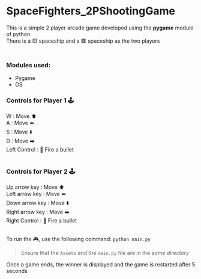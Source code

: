 # SpaceFighters_2PShootingGame
This is a simple 2 player arcade game developed using the **pygame** module of python <br>
There is a 🟨 spaceship and a 🟥 spaceship as the two players <br> <br>

### Modules used:
+ Pygame
+ OS

### Controls for Player 1 🕹️<br>
W : Move ⬆️ <br>
A : Move ⬅️ <br>
S : Move ⬇️ <br>
D : Move ➡️ <br>
Left Control : 🔫 Fire a bullet <br> <br> 

### Controls for Player 2 🕹️<br>
Up arrow key : Move ⬆️ <br>
Left arrow key : Move ⬅️ <br>
Down arrow key : Move ⬇️ <br>
Right arrow key : Move ➡️ <br>
Right Control : 🔫 Fire a bullet <br> <br>

To run the 🎮, use the following command: 
```python main.py``` <br>
> Ensure that the `Assets` and the `main.py` file are in the *same directory* <br>


Once a game ends, the winner is displayed and the game is restarted after 5 seconds



